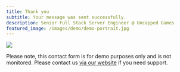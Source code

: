 ```yaml
---
title: Thank you
subtitle: Your message was sent successfully.
description: Senior Full Stack Server Engineer @ Uncapped Games
featured_image: /images/demo/demo-portrait.jpg
---
```


![](/images/demo/about.jpg)

Please note, this contact form is for demo purposes only and is not monitored. Please contact us [via our website](https://jekyllthemes.io) if you need support.